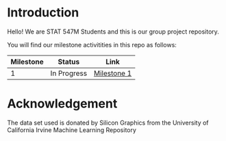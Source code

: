 # Introduction

Hello! We are STAT 547M Students and this is our group project repository.

You will find our milestone activitities in this repo as follows:

|Milestone|Status|Link|
| ----------- | ----------- | ----------- |
|1|In Progress|[Milestone 1](https://stat547-ubc-2019-20.github.io/group_06/Milestone-1.html)|

# Acknowledgement

The data set used is donated by Silicon Graphics from the University of California Irvine Machine Learning Repository
